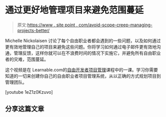 # 通过更好地管理项目来避免范围蔓延

> 原文:[https://www . site point . com/avoid-scope-creep-managing-projects-better/](https://www.sitepoint.com/avoid-scope-creep-managing-projects-better/)

Michelle Nickolaisen 讨论了每个自由职业者都会遇到的一些问题，以及如何通过更有效地管理自己的项目来避免这些问题。你将学习如何通过电子邮件更有效地沟通，管理反馈，这样你就可以在不浪费时间的情况下实施它，并避免所有自由职业者的灾难，范围蔓延。

这个视频是在 Learnable.com的[自由开发者项目管理](https://learnable.com/courses/project-management-for-freelance-developers-2899)课程中的一课。学习你需要知道的一切来创建你自己的自由职业者项目管理系统，从以正确的方式规划项目到管理团队。

[youtube 1eZ1z0Kzuvo]

## 分享这篇文章